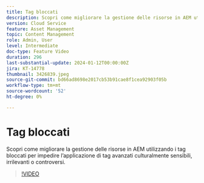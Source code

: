 ```yaml
---
title: Tag bloccati
description: Scopri come migliorare la gestione delle risorse in AEM utilizzando i tag bloccati per impedire l’applicazione di tag avanzati culturalmente sensibili, irrilevanti o controversi.
version: Cloud Service
feature: Asset Management
topic: Content Management
role: Admin, User
level: Intermediate
doc-type: Feature Video
duration: 296
last-substantial-update: 2024-01-12T00:00:00Z
jira: KT-14778
thumbnail: 3426839.jpeg
source-git-commit: bd66ad8698e2017cb53b91cae8f1cea92903f05b
workflow-type: tm+mt
source-wordcount: '52'
ht-degree: 0%

---
```



# Tag bloccati

Scopri come migliorare la gestione delle risorse in AEM utilizzando i tag bloccati per impedire l’applicazione di tag avanzati culturalmente sensibili, irrilevanti o controversi.

>[!VIDEO](https://video.tv.adobe.com/v/3426839/?learn=on)
